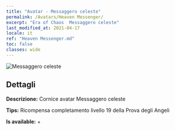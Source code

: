 ```yaml
---
title: "Avatar - Messaggero celeste"
permalink: /Avatars/Heaven Messenger/
excerpt: "Era of Chaos  Messaggero celeste"
last_modified_at: 2021-04-17
locale: it
ref: "Heaven Messenger.md"
toc: false
classes: wide
---
```

 ![Messaggero celeste](/images/a/avatarFrame_43.png)

## Dettagli

 **Descrizione:** Cornice avatar Messaggero celeste 

 **Tips:** Ricompensa completamento livello 19 della Prova degli Angeli 

 **Is available:**  + 

